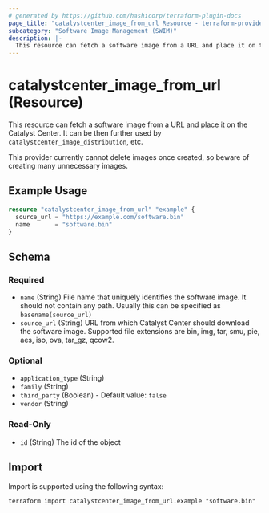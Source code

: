 ```yaml
---
# generated by https://github.com/hashicorp/terraform-plugin-docs
page_title: "catalystcenter_image_from_url Resource - terraform-provider-catalystcenter"
subcategory: "Software Image Management (SWIM)"
description: |-
  This resource can fetch a software image from a URL and place it on the Catalyst Center. It can be then further used by catalystcenter_image_distribution, etc.  This provider currently cannot delete images once created, so beware of creating many unnecessary images.
---
```


# catalystcenter_image_from_url (Resource)

This resource can fetch a software image from a URL and place it on the Catalyst Center. It can be then further used by `catalystcenter_image_distribution`, etc. <p/> This provider currently cannot delete images once created, so beware of creating many unnecessary images.

## Example Usage

```terraform
resource "catalystcenter_image_from_url" "example" {
  source_url = "https://example.com/software.bin"
  name       = "software.bin"
}
```

<!-- schema generated by tfplugindocs -->
## Schema

### Required

- `name` (String) File name that uniquely identifies the software image. It should not contain any path. Usually this can be specified as `basename(source_url)`
- `source_url` (String) URL from which Catalyst Center should download the software image. Supported file extensions are bin, img, tar, smu, pie, aes, iso, ova, tar_gz, qcow2.

### Optional

- `application_type` (String)
- `family` (String)
- `third_party` (Boolean) - Default value: `false`
- `vendor` (String)

### Read-Only

- `id` (String) The id of the object

## Import

Import is supported using the following syntax:

```shell
terraform import catalystcenter_image_from_url.example "software.bin"
```

